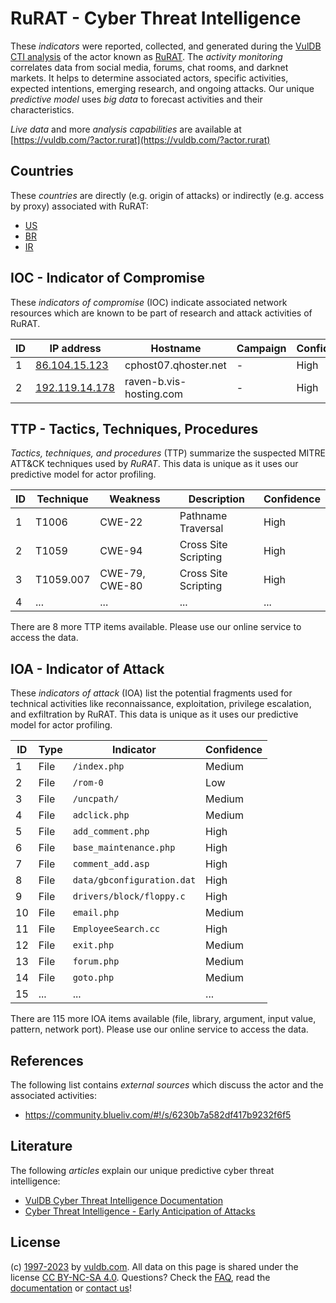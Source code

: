 # RuRAT - Cyber Threat Intelligence

These _indicators_ were reported, collected, and generated during the [VulDB CTI analysis](https://vuldb.com/?kb.cti) of the actor known as [RuRAT](https://vuldb.com/?actor.rurat). The _activity monitoring_ correlates data from social media, forums, chat rooms, and darknet markets. It helps to determine associated actors, specific activities, expected intentions, emerging research, and ongoing attacks. Our unique _predictive model_ uses _big data_ to forecast activities and their characteristics.

_Live data_ and more _analysis capabilities_ are available at [https://vuldb.com/?actor.rurat](https://vuldb.com/?actor.rurat)

## Countries

These _countries_ are directly (e.g. origin of attacks) or indirectly (e.g. access by proxy) associated with RuRAT:

* [US](https://vuldb.com/?country.us)
* [BR](https://vuldb.com/?country.br)
* [IR](https://vuldb.com/?country.ir)

## IOC - Indicator of Compromise

These _indicators of compromise_ (IOC) indicate associated network resources which are known to be part of research and attack activities of RuRAT.

ID | IP address | Hostname | Campaign | Confidence
-- | ---------- | -------- | -------- | ----------
1 | [86.104.15.123](https://vuldb.com/?ip.86.104.15.123) | cphost07.qhoster.net | - | High
2 | [192.119.14.178](https://vuldb.com/?ip.192.119.14.178) | raven-b.vis-hosting.com | - | High

## TTP - Tactics, Techniques, Procedures

_Tactics, techniques, and procedures_ (TTP) summarize the suspected MITRE ATT&CK techniques used by _RuRAT_. This data is unique as it uses our predictive model for actor profiling.

ID | Technique | Weakness | Description | Confidence
-- | --------- | -------- | ----------- | ----------
1 | T1006 | CWE-22 | Pathname Traversal | High
2 | T1059 | CWE-94 | Cross Site Scripting | High
3 | T1059.007 | CWE-79, CWE-80 | Cross Site Scripting | High
4 | ... | ... | ... | ...

There are 8 more TTP items available. Please use our online service to access the data.

## IOA - Indicator of Attack

These _indicators of attack_ (IOA) list the potential fragments used for technical activities like reconnaissance, exploitation, privilege escalation, and exfiltration by RuRAT. This data is unique as it uses our predictive model for actor profiling.

ID | Type | Indicator | Confidence
-- | ---- | --------- | ----------
1 | File | `/index.php` | Medium
2 | File | `/rom-0` | Low
3 | File | `/uncpath/` | Medium
4 | File | `adclick.php` | Medium
5 | File | `add_comment.php` | High
6 | File | `base_maintenance.php` | High
7 | File | `comment_add.asp` | High
8 | File | `data/gbconfiguration.dat` | High
9 | File | `drivers/block/floppy.c` | High
10 | File | `email.php` | Medium
11 | File | `EmployeeSearch.cc` | High
12 | File | `exit.php` | Medium
13 | File | `forum.php` | Medium
14 | File | `goto.php` | Medium
15 | ... | ... | ...

There are 115 more IOA items available (file, library, argument, input value, pattern, network port). Please use our online service to access the data.

## References

The following list contains _external sources_ which discuss the actor and the associated activities:

* https://community.blueliv.com/#!/s/6230b7a582df417b9232f6f5

## Literature

The following _articles_ explain our unique predictive cyber threat intelligence:

* [VulDB Cyber Threat Intelligence Documentation](https://vuldb.com/?kb.cti)
* [Cyber Threat Intelligence - Early Anticipation of Attacks](https://www.scip.ch/en/?labs.20201022)

## License

(c) [1997-2023](https://vuldb.com/?kb.changelog) by [vuldb.com](https://vuldb.com/?kb.about). All data on this page is shared under the license [CC BY-NC-SA 4.0](https://creativecommons.org/licenses/by-nc-sa/4.0/). Questions? Check the [FAQ](https://vuldb.com/?kb.faq), read the [documentation](https://vuldb.com/?kb) or [contact us](https://vuldb.com/?contact)!
